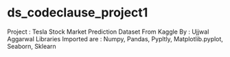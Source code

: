 # ds_codeclause_project1
Project : Tesla Stock Market Prediction
Dataset From Kaggle
By : Ujjwal Aggarwal
Libraries Imported are :
Numpy, Pandas, Pypltly, Matplotlib.pyplot, Seaborn, Sklearn
